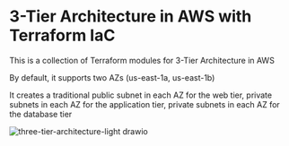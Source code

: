 # 3-Tier Architecture in AWS with Terraform IaC

This is a collection of Terraform modules for 3-Tier Architecture in AWS

By default, it supports two AZs (us-east-1a, us-east-1b)

It creates a traditional public subnet in each AZ for the web tier, private subnets in each AZ for the application tier, private subnets in each AZ for the database tier


![three-tier-architecture-light drawio](https://github.com/user-attachments/assets/66ee1453-deff-4e7a-8df6-30fe63e24f26)
